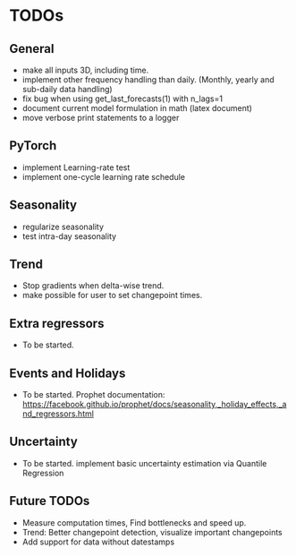 # TODOs

## General
* make all inputs 3D, including time.
* implement other frequency handling than daily. (Monthly, yearly and sub-daily data handling)
* fix bug when using get_last_forecasts(1) with n_lags=1
* document current model formulation in math (latex document)
* move verbose print statements to a logger


## PyTorch
* implement Learning-rate test 
* implement one-cycle learning rate schedule


## Seasonality
* regularize seasonality
* test intra-day seasonality

## Trend
* Stop gradients when delta-wise trend.
* make possible for user to set changepoint times.


## Extra regressors
* To be started.

## Events and Holidays
* To be started. Prophet documentation: 
https://facebook.github.io/prophet/docs/seasonality,_holiday_effects,_and_regressors.html

## Uncertainty
* To be started. implement basic uncertainty estimation via Quantile Regression


## Future TODOs
* Measure computation times, Find bottlenecks and speed up.
* Trend: Better changepoint detection, visualize important changepoints
* Add support for data without datestamps

